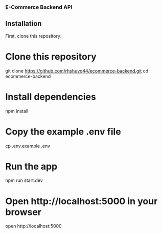 ### E-Commerce Backend API

## Installation

First, clone this repository:

# Clone this repository

git clone https://github.com/rhshuvo44/ecommerce-backend.git
cd ecommerce-backend

# Install dependencies

npm install

# Copy the example .env file

cp .env.example .env

# Run the app

npm run start:dev

# Open http://localhost:5000 in your browser

open http://localhost:5000
